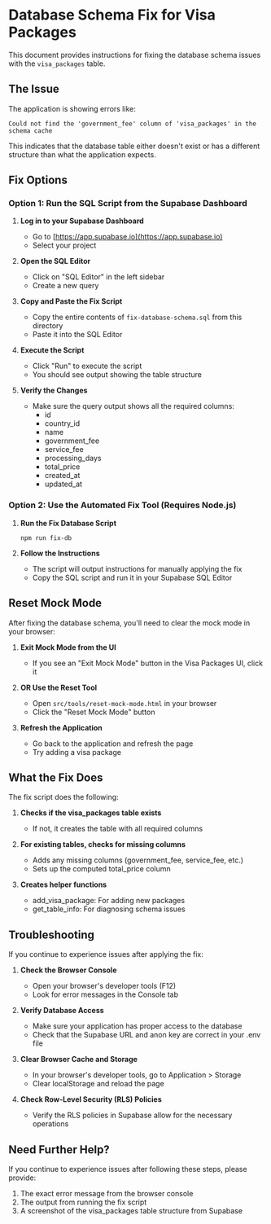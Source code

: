 # Database Schema Fix for Visa Packages

This document provides instructions for fixing the database schema issues with the `visa_packages` table.

## The Issue

The application is showing errors like:

```
Could not find the 'government_fee' column of 'visa_packages' in the schema cache
```

This indicates that the database table either doesn't exist or has a different structure than what the application expects.

## Fix Options

### Option 1: Run the SQL Script from the Supabase Dashboard

1. **Log in to your Supabase Dashboard**
   - Go to [https://app.supabase.io](https://app.supabase.io)
   - Select your project

2. **Open the SQL Editor**
   - Click on "SQL Editor" in the left sidebar
   - Create a new query

3. **Copy and Paste the Fix Script**
   - Copy the entire contents of `fix-database-schema.sql` from this directory
   - Paste it into the SQL Editor

4. **Execute the Script**
   - Click "Run" to execute the script
   - You should see output showing the table structure

5. **Verify the Changes**
   - Make sure the query output shows all the required columns:
     - id
     - country_id
     - name
     - government_fee
     - service_fee
     - processing_days
     - total_price
     - created_at
     - updated_at

### Option 2: Use the Automated Fix Tool (Requires Node.js)

1. **Run the Fix Database Script**
   ```
   npm run fix-db
   ```

2. **Follow the Instructions**
   - The script will output instructions for manually applying the fix
   - Copy the SQL script and run it in your Supabase SQL Editor

## Reset Mock Mode

After fixing the database schema, you'll need to clear the mock mode in your browser:

1. **Exit Mock Mode from the UI**
   - If you see an "Exit Mock Mode" button in the Visa Packages UI, click it

2. **OR Use the Reset Tool**
   - Open `src/tools/reset-mock-mode.html` in your browser
   - Click the "Reset Mock Mode" button

3. **Refresh the Application**
   - Go back to the application and refresh the page
   - Try adding a visa package

## What the Fix Does

The fix script does the following:

1. **Checks if the visa_packages table exists**
   - If not, it creates the table with all required columns

2. **For existing tables, checks for missing columns**
   - Adds any missing columns (government_fee, service_fee, etc.)
   - Sets up the computed total_price column

3. **Creates helper functions**
   - add_visa_package: For adding new packages
   - get_table_info: For diagnosing schema issues

## Troubleshooting

If you continue to experience issues after applying the fix:

1. **Check the Browser Console**
   - Open your browser's developer tools (F12)
   - Look for error messages in the Console tab

2. **Verify Database Access**
   - Make sure your application has proper access to the database
   - Check that the Supabase URL and anon key are correct in your .env file

3. **Clear Browser Cache and Storage**
   - In your browser's developer tools, go to Application > Storage
   - Clear localStorage and reload the page

4. **Check Row-Level Security (RLS) Policies**
   - Verify the RLS policies in Supabase allow for the necessary operations

## Need Further Help?

If you continue to experience issues after following these steps, please provide:

1. The exact error message from the browser console
2. The output from running the fix script
3. A screenshot of the visa_packages table structure from Supabase 
